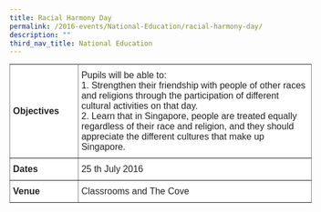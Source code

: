 ```yaml
---
title: Racial Harmony Day
permalink: /2016-events/National-Education/racial-harmony-day/
description: ""
third_nav_title: National Education
---
```

<style type="text/css">
.tg  {border-collapse:collapse;border-spacing:0;margin:0px auto;}
.tg td{border-color:black;border-style:solid;border-width:1px;font-family:Arial, sans-serif;font-size:14px;
  overflow:hidden;padding:10px 5px;word-break:normal;}
.tg th{border-color:black;border-style:solid;border-width:1px;font-family:Arial, sans-serif;font-size:14px;
  font-weight:normal;overflow:hidden;padding:10px 5px;word-break:normal;}
.tg .tg-kdpx{background-color:#FFF;border-color:inherit;color:#222;font-size:16px;text-align:left;vertical-align:middle}
.tg .tg-x4x2{background-color:#FFF;border-color:inherit;color:#222;font-size:16px;font-weight:bold;text-align:left;
  vertical-align:middle}
</style>
<table class="tg" style="undefined;table-layout: fixed; width: 530px">
<colgroup>
<col style="width: 120px">
<col style="width: 410px">
</colgroup>
<tbody>
  <tr>
    <td class="tg-x4x2">Objectives<br></td>
    <td class="tg-kdpx"><span style="color:#222;background-color:transparent">Pupils will be able to:</span><br><span style="color:#222;background-color:transparent">1. Strengthen their friendship with people of other races and religions through the participation of different cultural activities on that day.</span><br><span style="color:#222;background-color:transparent">2. Learn that in Singapore, people are treated equally regardless of their race and religion, and they should appreciate the different cultures that make up Singapore.</span><br></td>
  </tr>
  <tr>
    <td class="tg-x4x2">Dates<br></td>
    <td class="tg-kdpx"><span style="color:#222;background-color:transparent">25</span> th <span style="color:#222;background-color:transparent">July 2016</span><br></td>
  </tr>
  <tr>
    <td class="tg-x4x2">Venue<br></td>
    <td class="tg-kdpx"><span style="color:#222;background-color:transparent">Classrooms and The Cove</span><br></td>
  </tr>
</tbody>
</table>